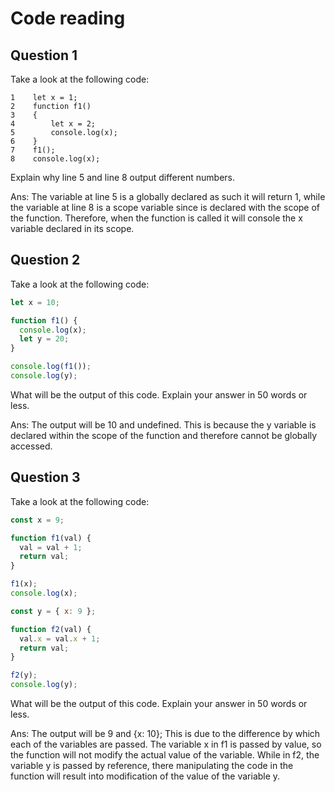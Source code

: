 # Code reading

## Question 1

Take a look at the following code:

```
1    let x = 1;
2    function f1()
3    {
4        let x = 2;
5        console.log(x);
6    }
7    f1();
8    console.log(x);
```

Explain why line 5 and line 8 output different numbers.

Ans: The variable at line 5  is a globally declared as such it will return 1, while the variable at line 8 is a scope variable since is declared with the scope of the function.
      Therefore, when the function is called it will console the x variable declared in its scope.

## Question 2

Take a look at the following code:

```js
let x = 10;

function f1() {
  console.log(x);
  let y = 20;
}

console.log(f1());
console.log(y);
```

What will be the output of this code. Explain your answer in 50 words or less.

Ans: The output will be 10 and undefined. This is because the y variable is declared within the scope of the function and therefore cannot be globally accessed.

## Question 3

Take a look at the following code:

```js
const x = 9;

function f1(val) {
  val = val + 1;
  return val;
}

f1(x);
console.log(x);

const y = { x: 9 };

function f2(val) {
  val.x = val.x + 1;
  return val;
}

f2(y);
console.log(y);
```

What will be the output of this code. Explain your answer in 50 words or less.

Ans: The output will be 9 and {x: 10}; This is due to the difference by which each of the 
variables are passed. The variable x in f1 is passed by value, so the function will not modify the actual value of the variable.
While in f2, the variable y is passed by reference, there manipulating the code in the function will result into modification of the value
of the variable y.
